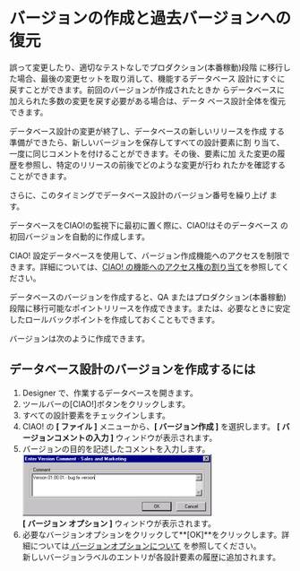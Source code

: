 # バージョンの作成と過去バージョンへの復元
誤って変更したり、適切なテストなしでプロダクション(本番稼動)段階 に移行した場合、最後の変更セットを取り消して、機能するデータベース 設計にすぐに戻すことができます。前回のバージョンが作成されたときか らデータベースに加えられた多数の変更を戻す必要がある場合は、データ ベース設計全体を復元できます。

データベース設計の変更が終了し、データベースの新しいリリースを作成 する準備ができたら、新しいバージョンを保存してすべての設計要素に割 り当て、一度に同じコメントを付けることができます。その後、要素に加 えた変更の履歴を参照し、特定のリリースの前後でどのような変更が行わ れたかを確認することができます。

さらに、このタイミングでデータベース設計のバージョン番号を繰り上げ ます。

データベースをCIAO!の監視下に最初に置く際に、CIAO!はそのデータベース の初回バージョンを自動的に作成します。

CIAO! 設定データベースを使用して、バージョン作成機能へのアクセスを制限できます。詳細については、[CIAO! の機能へのアクセス権の割り当て](featureaccess.md)を参照してください。 

データベースのバージョンを作成すると、QA またはプロダクション(本番稼動)段階に移行可能なポイントリリースを作成できます。または、必要なときに安定したロールバックポイントを作成しておくこともできます。

バージョンは次のように作成できます。 
## データベース設計のバージョンを作成するには
1. Designer で、作業するデータベースを開きます。
2. ツールバーの[CIAO!]ボタンをクリックします。
3. すべての設計要素をチェックインします。
4. CIAO! の **[ ファイル ]** メニューから、**[ バージョン作成 ]** を選択します。 **[ バージョンコメントの入力 ]** ウィンドウが表示されます。
5. バージョンの目的を記述したコメントを入力します。  
   ![Version Comment](img/version.png)  
   **[ バージョン オプション ]** ウィンドウが表示されます。
6. 必要なバージョンオプションをクリックして**[OK]**をクリックします。詳細については[ バージョンオプションについて](versionoptions.md) を参照してください。  
   新しいバージョンラベルのエントリが各設計要素の履歴に追加されます。